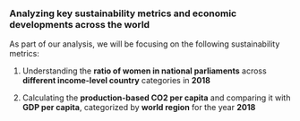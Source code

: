 ### Analyzing key sustainability metrics and economic developments across the world

As part of our analysis, we will be focusing on the following sustainability metrics:
1. Understanding the **ratio of women in national parliaments** across **different income-level country** categories in **2018**  
  
2. Calculating the **production-based CO2 per capita** and comparing it with **GDP per capita**, categorized by **world region** for the year  **2018**  
